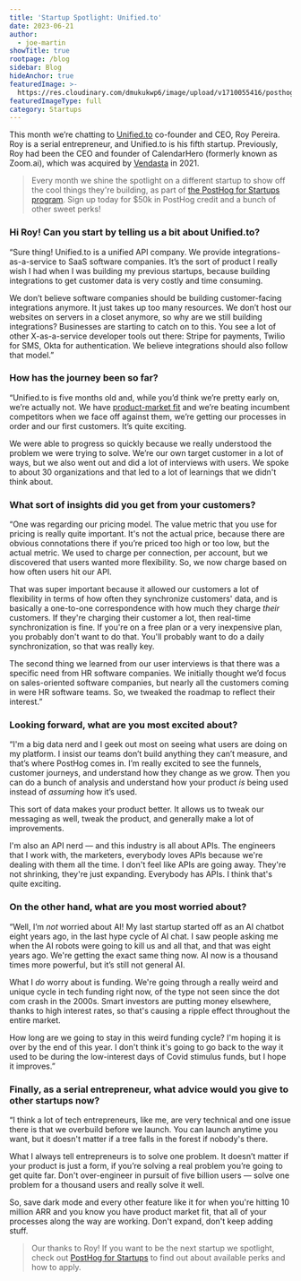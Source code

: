 ```yaml
---
title: 'Startup Spotlight: Unified.to'
date: 2023-06-21
author:
  - joe-martin
showTitle: true
rootpage: /blog
sidebar: Blog
hideAnchor: true
featuredImage: >-
  https://res.cloudinary.com/dmukukwp6/image/upload/v1710055416/posthog.com/contents/images/blog/spotlight_unified.png
featuredImageType: full
category: Startups
---
```

This month we’re chatting to [Unified.to](https://unified.to/) co-founder and CEO, Roy Pereira. Roy is a serial entrepreneur, and Unified.to is his fifth startup. Previously, Roy had been the CEO and founder of CalendarHero (formerly known as Zoom.ai), which was acquired by [Vendasta](/customers/vendasta) in 2021.

> Every month we shine the spotlight on a different startup to show off the cool things they're building, as part of [the PostHog for Startups program](/startups). Sign up today for $50k in PostHog credit and a bunch of other sweet perks!

### Hi Roy! Can you start by telling us a bit about Unified.to?
“Sure thing! Unified.to is a unified API company. We provide integrations-as-a-service to SaaS software companies. It’s the sort of product I really wish I had when I was building my previous startups, because building integrations to get customer data is very costly and time consuming.

We don’t believe software companies should be building customer-facing integrations anymore. It just takes up too many resources. We don’t host our websites on servers in a closet anymore, so why are we still building integrations? Businesses are starting to catch on to this. You see a lot of other X-as-a-service developer tools out there: Stripe for payments, Twilio for SMS, Okta for authentication. We believe integrations should also follow that model.”

### How has the journey been so far?
“Unified.to is five months old and, while you’d think we’re pretty early on, we’re actually not. We have [product-market fit](/blog/product-market-fit-game) and we’re beating incumbent competitors when we face off against them, we’re getting our processes in order and our first customers. It’s quite exciting.

We were able to progress so quickly because we really understood the problem we were trying to solve. We’re our own target customer in a lot of ways, but we also went out and did a lot of interviews with users. We spoke to about 30 organizations and that led to a lot of learnings that we didn't think about. 

### What sort of insights did you get from your customers?
“One was regarding our pricing model. The value metric that you use for pricing is really quite important. It's not the actual price, because there are obvious connotations there if you’re priced too high or too low, but the actual metric. We used to charge per connection, per account, but we discovered that users wanted more flexibility. So, we now charge based on how often users hit our API. 

That was super important because it allowed our customers a lot of flexibility in terms of how often they synchronize customers' data, and is basically a one-to-one correspondence with how much they charge _their_ customers. If they're charging their customer a lot, then real-time synchronization is fine. If you're on a free plan or a very inexpensive plan, you probably don't want to do that. You'll probably want to do a daily synchronization, so that was really key.

The second thing we learned from our user interviews is that there was a specific need from HR software companies. We initially thought we’d focus on sales-oriented software companies, but nearly all the customers coming in were HR software teams. So, we tweaked the roadmap to reflect their interest.”

### Looking forward, what are you most excited about?
“I'm a big data nerd and I geek out most on seeing what users are doing on my platform. I insist our teams don’t build anything they can’t measure, and that’s where PostHog comes in. I’m really excited to see the funnels, customer journeys, and understand how they change as we grow. Then you can do a bunch of analysis and understand how your product _is_ being used instead of _assuming_ how it’s used.

This sort of data makes your product better. It allows us to tweak our messaging as well, tweak the product, and generally make a lot of improvements. 

I'm also an API nerd — and this industry is all about APIs. The engineers that I work with, the marketers, everybody loves APIs because we're dealing with them all the time. I don't feel like APIs are going away. They're not shrinking, they're just expanding. Everybody has APIs. I think that's quite exciting.

### On the other hand, what are you most worried about?
“Well, I’m _not_ worried about AI! My last startup started off as an AI chatbot eight years ago, in the last hype cycle of AI chat. I saw people asking me when the AI robots were going to kill us and all that, and that was eight years ago. We're getting the exact same thing now. AI now is a thousand times more powerful, but it’s still not general AI.

What I _do_ worry about is funding. We're going through a really weird and unique cycle in tech funding right now, of the type not seen since the dot com crash in the 2000s. Smart investors are putting money elsewhere, thanks to high interest rates, so that's causing a ripple effect throughout the entire market.

How long are we going to stay in this weird funding cycle? I'm hoping it is over by the end of this year. I don't think it's going to go back to the way it used to be during the low-interest days of Covid stimulus funds, but I hope it improves.”

### Finally, as a serial entrepreneur, what advice would you give to other startups now?
“I think a lot of tech entrepreneurs, like me, are very technical and one issue there is that we overbuild before we launch. You can launch anytime you want, but it doesn't matter if a tree falls in the forest if nobody's there. 

What I always tell entrepreneurs is to solve one problem. It doesn’t matter if your product is just a form, if you’re solving a real problem you’re going to get quite far. Don't over-engineer in pursuit of five billion users — solve one problem for a thousand users and really solve it well. 

So, save dark mode and every other feature like it for when you're hitting 10 million ARR and you know you have product market fit, that all of your processes along the way are working. Don't expand, don't keep adding stuff.

> Our thanks to Roy! If you want to be the next startup we spotlight, check out [PostHog for Startups](/startups) to find out about available perks and how to apply.
